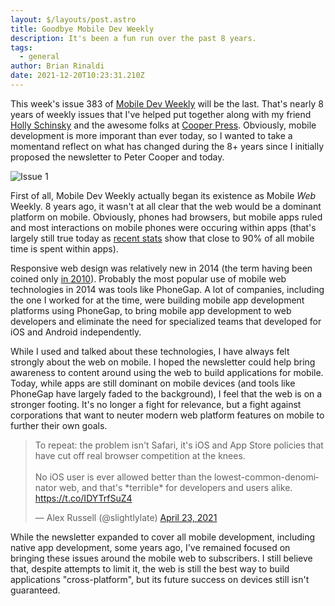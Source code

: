 ```yaml
---
layout: $/layouts/post.astro
title: Goodbye Mobile Dev Weekly
description: It's been a fun run over the past 8 years.
tags:
  - general
author: Brian Rinaldi
date: 2021-12-20T10:23:31.210Z
---
```


This week's issue 383 of [Mobile Dev Weekly](https://mobiledevweekly.com) will be the last. That's nearly 8 years of weekly issues that I've helped put together along with my friend [Holly Schinsky](https://twitter.com/devgirlfl) and the awesome folks at [Cooper Press](https://cooperpress.com/). Obviously, mobile development is more imporant than ever today, so I wanted to take a momentand reflect on what has changed during the 8+ years since I initially proposed the newsletter to Peter Cooper and today.

![Issue 1](/images/posts/issue1.png)

First of all, Mobile Dev Weekly actually began its existence as Mobile _Web_ Weekly. 8 years ago, it wasn't at all clear that the web would be a dominant platform on mobile. Obviously, phones had browsers, but mobile apps ruled and most interactions on mobile phones were occuring within apps (that's largely still true today as [recent stats](https://www.emarketer.com/content/the-majority-of-americans-mobile-time-spent-takes-place-in-apps) show that close to 90% of all mobile time is spent within apps).

Responsive web design was relatively new in 2014 (the term having been coined only [in 2010](https://alistapart.com/article/responsive-web-design/)). Probably the most popular use of mobile web technologies in 2014 was tools like PhoneGap. A lot of companies, including the one I worked for at the time, were building mobile app development platforms using PhoneGap, to bring mobile app development to web developers and eliminate the need for specialized teams that developed for iOS and Android independently.

While I used and talked about these technologies, I have always felt strongly about the web on mobile. I hoped the newsletter could help bring awareness to content around using the web to build applications for mobile. Today, while apps are still dominant on mobile devices (and tools like PhoneGap have largely faded to the background), I feel that the web is on a stronger footing. It's no longer a fight for relevance, but a fight against corporations that want to neuter modern web platform features on mobile to further their own goals.

<blockquote class="twitter-tweet"><p lang="en" dir="ltr">To repeat: the problem isn&#39;t Safari, it&#39;s iOS and App Store policies that have cut off real browser competition at the knees.<br><br>No iOS user is ever allowed better than the lowest-common-denominator web, and that&#39;s *terrible* for developers and users alike. <a href="https://t.co/IDYTrfSuZ4">https://t.co/IDYTrfSuZ4</a></p>&mdash; Alex Russell (@slightlylate) <a href="https://twitter.com/slightlylate/status/1385630850373459973?ref_src=twsrc%5Etfw">April 23, 2021</a></blockquote> <script async src="https://platform.twitter.com/widgets.js" charset="utf-8"></script>

While the newsletter expanded to cover all mobile development, including native app development, some years ago, I've remained focused on bringing these issues around the mobile web to subscribers. I still believe that, despite attempts to limit it, the web is still the best way to build applications "cross-platform", but its future success on devices still isn't guaranteed.
